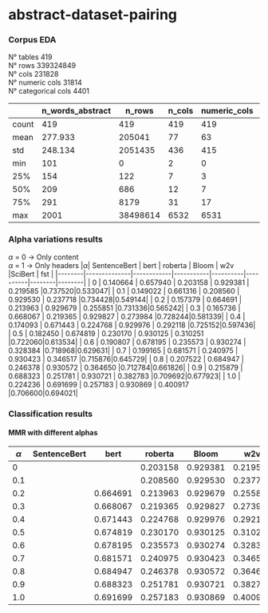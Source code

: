 # abstract-dataset-pairing


### Corpus EDA
N° tables 419 <br />
N° rows 339324849 <br />
N° cols 231828 <br />
N° numeric cols 31814 <br />
N° categorical cols 4401 <br />

|       | n_words_abstract | n_rows   | n_cols   | numeric_cols | categorical_cols |
|-------|------------------|----------|----------|--------------|------------------|
| count | 419              | 419      | 419      | 419          | 419              |
| mean  | 277.933          | 205041   | 77       | 63           | 13               |
| std   | 248.134          | 2051435  | 436      | 415          | 76               |
| min   | 101              | 0        | 2        | 0            | 0                |
| 25%   | 154              | 122      | 7        | 3            | 1                |
| 50%   | 209              | 686      | 12       | 7            | 3                |
| 75%   | 291              | 8179     | 31       | 17           | 7                |
| max   | 2001             | 38498614 | 6532     | 6531         | 1266             |

### Alpha variations results
$\alpha$ = 0 -> Only content <br />
$\alpha$ = 1 -> Only headers
|$\alpha$| SentenceBert |    bert    |  roberta  |   Bloom  |   w2v    |SciBert |   fst  |
|--------|--------------|------------|-----------|----------|----------|--------|--------|
|   0    |   0.140664   |  0.657940  | 0.203158  | 0.929381 | 0.219585 |0.737520|0.533047|
| 0.1    |   0.149022   |  0.661316  | 0.208560  | 0.929530 | 0.237718 |0.734428|0.549144|
| 0.2    |   0.157379   |  0.664691  | 0.213963  | 0.929679 | 0.255851 |0.731336|0.565242|
| 0.3    |   0.165736   |  0.668067  | 0.219365  | 0.929827 | 0.273984 |0.728244|0.581339|
| 0.4    |   0.174093   |  0.671443  | 0.224768  | 0.929976 | 0.292118 |0.725152|0.597436|
| 0.5    |   0.182450   |  0.674819  | 0.230170  | 0.930125 | 0.310251 |0.722060|0.613534|
| 0.6    |   0.190807   |  0.678195  | 0.235573  | 0.930274 | 0.328384 |0.718968|0.629631|
| 0.7    |   0.199165   |  0.681571  | 0.240975  | 0.930423 | 0.346517 |0.715876|0.645729|
| 0.8    |   0.207522   |  0.684947  | 0.246378  | 0.930572 | 0.364650 |0.712784|0.661826|
| 0.9    |   0.215879   |  0.688323  | 0.251781  | 0.930721 | 0.382783 |0.709692|0.677923|
| 1.0    |   0.224236   |  0.691699  | 0.257183  | 0.930869 | 0.400917 |0.706600|0.694021|


### Classification results
#### MMR with different alphas

|$\alpha$| SentenceBert |    bert    |  roberta  |   Bloom  |   w2v    |SciBert |   fst  |
|--------|--------------|------------|-----------|----------|----------|--------|--------|
|   0    |      |    | 0.203158  | 0.929381 | 0.219585 |0.737520|0.533047|
| 0.1    |      |    | 0.208560  | 0.929530 | 0.237718 |0.734428|0.549144|
| 0.2    |      |  0.664691  | 0.213963  | 0.929679 | 0.255851 |0.731336|0.565242|
| 0.3    |      |  0.668067  | 0.219365  | 0.929827 | 0.273984 |0.728244|0.581339|
| 0.4    |      |  0.671443  | 0.224768  | 0.929976 | 0.292118 |0.725152|0.597436|
| 0.5    |      |  0.674819  | 0.230170  | 0.930125 | 0.310251 |0.722060|0.613534|
| 0.6    |      |  0.678195  | 0.235573  | 0.930274 | 0.328384 |0.718968|0.629631|
| 0.7    |      |  0.681571  | 0.240975  | 0.930423 | 0.346517 |0.715876|0.645729|
| 0.8    |      |  0.684947  | 0.246378  | 0.930572 | 0.364650 |0.712784|0.661826|
| 0.9    |      |  0.688323  | 0.251781  | 0.930721 | 0.382783 |0.709692|0.677923|
| 1.0    |      |  0.691699  | 0.257183  | 0.930869 | 0.400917 |0.706600|0.694021|